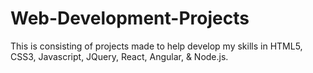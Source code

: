 # Web-Development-Projects
This is  consisting of projects made to help develop my skills in HTML5, CSS3, Javascript, JQuery, React, Angular, &amp; Node.js. 
